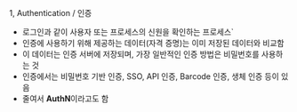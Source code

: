 1, Authentication / 인증

-   로그인과 같이 사용자 또는 프로세스의 신원을 확인하는 프로세스`
-   인증에 사용하기 위해 제공하는 데이터(자격 증명)는 이미 저장된 데이터와 비교함
-   이 데이터는 인증 서버에 저장되며, 가장 일반적인 인증 방법은 비밀번호를 사용하는 것
-   인증에서는 비밀번호 기반 인증, SSO, API 인증, Barcode 인증, 생체 인증 등이 있음
-   줄여서 **AuthN**이라고도 함

